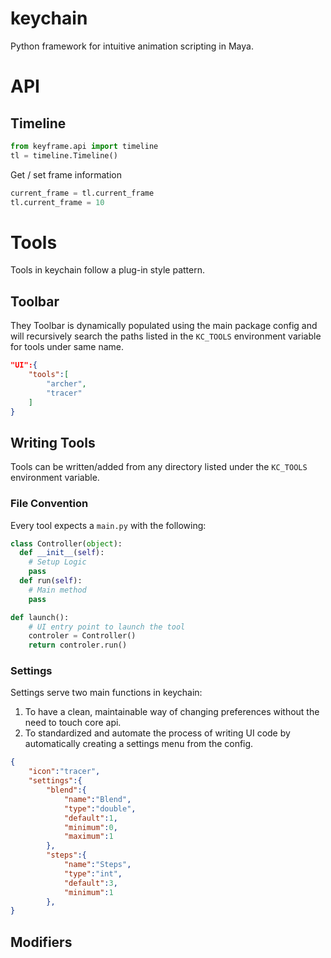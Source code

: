 # keychain
Python framework for intuitive animation scripting in Maya.

# API #
## Timeline ##

```python
from keyframe.api import timeline
tl = timeline.Timeline()
```

Get / set frame information

```python
current_frame = tl.current_frame
tl.current_frame = 10
```

# Tools #
Tools in keychain follow a plug-in style pattern.

## Toolbar ##
They Toolbar is dynamically populated using the main package config
and will recursively search the paths listed in the `KC_TOOLS`
environment variable for tools under same name.   

```json
"UI":{
    "tools":[
        "archer",
        "tracer"
    ]
}
```


## Writing Tools ##
Tools can be written/added from any directory listed under the `KC_TOOLS`
environment variable.

### File Convention ###
Every tool expects a `main.py` with the following:
```python
class Controller(object):
  def __init__(self):
    # Setup Logic
    pass
  def run(self):
    # Main method
    pass

def launch():
    # UI entry point to launch the tool  
    controler = Controller()
    return controler.run()
```

### Settings ###
Settings serve two main functions in keychain:
  1. To have a clean, maintainable way of changing preferences without the need
  to touch core api.
  2. To standardized and automate the process of writing UI code by automatically
  creating a settings menu from the config. 

```json
{
    "icon":"tracer",
    "settings":{
        "blend":{
            "name":"Blend",
            "type":"double",
            "default":1,
            "minimum":0,
            "maximum":1
        },
        "steps":{
            "name":"Steps",
            "type":"int",
            "default":3,
            "minimum":1
        },
}
```





## Modifiers ##
